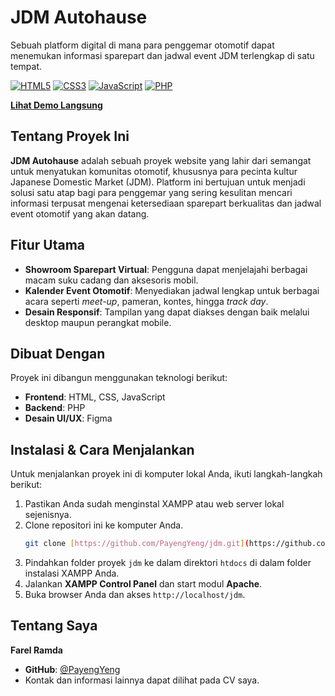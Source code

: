 # JDM Autohause

Sebuah platform digital di mana para penggemar otomotif dapat menemukan informasi sparepart dan jadwal event JDM terlengkap di satu tempat.

[![HTML5](https://img.shields.io/badge/HTML5-E34F26?style=for-the-badge&logo=html5&logoColor=white)](https://en.wikipedia.org/wiki/HTML5)
[![CSS3](https://img.shields.io/badge/CSS3-1572B6?style=for-the-badge&logo=css3&logoColor=white)](https://en.wikipedia.org/wiki/CSS)
[![JavaScript](https://img.shields.io/badge/JavaScript-F7DF1E?style=for-the-badge&logo=javascript&logoColor=black)](https://en.wikipedia.org/wiki/JavaScript)
[![PHP](https://img.shields.io/badge/PHP-777BB4?style=for-the-badge&logo=php&logoColor=white)](https://www.php.net/)

**[Lihat Demo Langsung]( jdmautohause.free.nf)**

## Tentang Proyek Ini

**JDM Autohause** adalah sebuah proyek website yang lahir dari semangat untuk menyatukan komunitas otomotif, khususnya para pecinta kultur Japanese Domestic Market (JDM). Platform ini bertujuan untuk menjadi solusi satu atap bagi para penggemar yang sering kesulitan mencari informasi terpusat mengenai ketersediaan sparepart berkualitas dan jadwal event otomotif yang akan datang.

## Fitur Utama

* **Showroom Sparepart Virtual**: Pengguna dapat menjelajahi berbagai macam suku cadang dan aksesoris mobil.
* **Kalender Event Otomotif**: Menyediakan jadwal lengkap untuk berbagai acara seperti _meet-up_, pameran, kontes, hingga _track day_.
* **Desain Responsif**: Tampilan yang dapat diakses dengan baik melalui desktop maupun perangkat mobile.

## Dibuat Dengan

Proyek ini dibangun menggunakan teknologi berikut:

* **Frontend**: HTML, CSS, JavaScript
* **Backend**: PHP
* **Desain UI/UX**: Figma

## Instalasi & Cara Menjalankan

Untuk menjalankan proyek ini di komputer lokal Anda, ikuti langkah-langkah berikut:

1.  Pastikan Anda sudah menginstal XAMPP atau web server lokal sejenisnya.
2.  Clone repositori ini ke komputer Anda.
    ```sh
    git clone [https://github.com/PayengYeng/jdm.git](https://github.com/PayengYeng/jdm.git)
    ```
3.  Pindahkan folder proyek `jdm` ke dalam direktori `htdocs` di dalam folder instalasi XAMPP Anda.
4.  Jalankan **XAMPP Control Panel** dan start modul **Apache**.
5.  Buka browser Anda dan akses `http://localhost/jdm`.

## Tentang Saya

**Farel Ramda**

* **GitHub**: [@PayengYeng](https://github.com/PayengYeng)
* Kontak dan informasi lainnya dapat dilihat pada CV saya.
